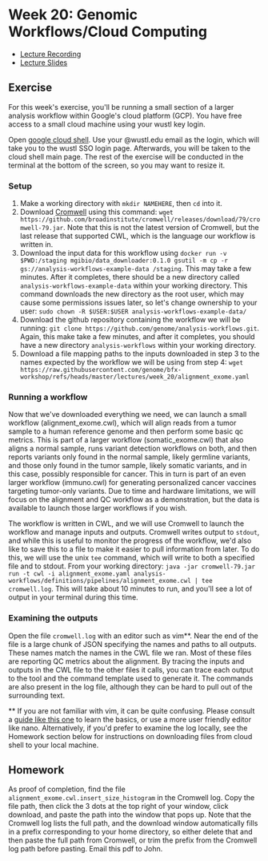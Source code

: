 # Week 20: Genomic Workflows/Cloud Computing

- [Lecture Recording](https://wustl.box.com/s/hcgh9shk4a9dddhqxcbcv1i0qi3mgjc7)
- [Lecture Slides](GenomicWorkflows_BFX-Workshop_v2024-2025.pdf)

## Exercise

For this week's exercise, you'll be running a small section of a larger analysis workflow within Google's cloud platform (GCP). You have free access to a small cloud machine using your wustl key login.

Open [google cloud shell](https://shell.cloud.google.com/). Use your @wustl.edu email as the login, which will take you to the wustl SSO login page. Afterwards, you will be taken to the cloud shell main page. The rest of the exercise will be conducted in the terminal at the bottom of the screen, so you may want to resize it. 

### Setup

1. Make a working directory with `mkdir NAMEHERE`, then `cd` into it.
2. Download [Cromwell](https://github.com/broadinstitute/cromwell) using this command: `wget https://github.com/broadinstitute/cromwell/releases/download/79/cromwell-79.jar`. Note that this is not the latest version of Cromwell, but the last release that supported CWL, which is the language our workflow is written in.
3. Download the input data for this workflow using `docker run -v $PWD:/staging mgibio/data_downloader:0.1.0 gsutil -m cp -r gs://analysis-workflows-example-data /staging`. This may take a few minutes. After it completes, there should be a new directory called `analysis-workflows-example-data` within your working directory. This command downloads the new directory as the root user, which may cause some permissions issues later, so let's change ownership to your user: `sudo chown -R $USER:$USER analysis-workflows-example-data/`
4. Download the github repository containing the workflow we will be running: `git clone https://github.com/genome/analysis-workflows.git`. Again, this make take a few minutes, and after it completes, you should have a new directory `analysis-workflows` within your working directory. 
5. Download a file mapping paths to the inputs downloaded in step 3 to the names expected by the workflow we will be using from step 4: `wget https://raw.githubusercontent.com/genome/bfx-workshop/refs/heads/master/lectures/week_20/alignment_exome.yaml`

### Running a workflow
Now that we've downloaded everything we need, we can launch a small workflow (alignment_exome.cwl), which will align reads from a tumor sample to a human reference genome and then perform some basic qc metrics. This is part of a larger workflow (somatic_exome.cwl) that also aligns a normal sample, runs variant detection workflows on both, and then reports variants only found in the normal sample, likely germline variants, and those only found in the tumor sample, likely somatic variants, and in this case, possibly responsible for cancer. This in turn is part of an even larger workflow (immuno.cwl) for generating personalized cancer vaccines targeting tumor-only variants. Due to time and hardware limitations, we will focus on the alignment and QC workflow as a demonstration, but the data is available to launch those larger workflows if you wish. 

The workflow is written in CWL, and we will use Cromwell to launch the workflow and manage inputs and outputs. Cromwell writes output to `stdout`, and while this is useful to monitor the progress of the workflow, we'd also like to save this to a file to make it easier to pull information from later. To do this, we will use the unix `tee` command, which will write to both a specified file and to stdout. From your working directory: `java -jar cromwell-79.jar run -t cwl -i alignment_exome.yaml analysis-workflows/definitions/pipelines/alignment_exome.cwl | tee cromwell.log`. This will take about 10 minutes to run, and you'll see a lot of output in your terminal during this time.

### Examining the outputs
Open the file `cromwell.log` with an editor such as vim**. Near the end of the file is a large chunk of JSON specifying the names and paths to all outputs. These names match the names in the CWL file we ran. Most of these files are reporting QC metrics about the alignment. By tracing the inputs and outputs in the CWL file to the other files it calls, you can trace each output to the tool and the command template used to generate it. The commands are also present in the log file, although they can be hard to pull out of the surrounding text.

** If you are not familiar with vim, it can be quite confusing. Please consult a [guide like this one](https://www.geeksforgeeks.org/basic-vim-commands/) to learn the basics, or use a more user friendly editor like nano. Alternatively, if you'd prefer to examine the log locally, see the Homework section below for instructions on downloading files from cloud shell to your local machine.

## Homework
As proof of completion, find the file `alignment_exome.cwl.insert_size_histogram` in the Cromwell log. Copy the file path, then click the 3 dots at the top right of your window, click download, and paste the path into the window that pops up. Note that the Cromwell log lists the full path, and the download window automatically fills in a prefix corresponding to your home directory, so either delete that and then paste the full path from Cromwell, or trim the prefix from the Cromwell log path before pasting. Email this pdf to John.
